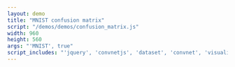 ```yaml
---
layout: demo
title: "MNIST confusion matrix"
script: "/demos/demos/confusion_matrix.js"
width: 960
height: 560
args: "'MNIST', true"
script_includes: "'jquery', 'convnetjs', 'dataset', 'convnet', 'visualizer'"
---
```

